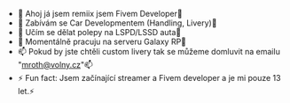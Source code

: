 - 👋 Ahoj já jsem remiix jsem Fivem Developer👋
- 👀 Zabívám se Car Developmentem (Handling, Livery)👀
- 🌱 Učím se dělat polepy na LSPD/LSSD auta🌱
- 💞️ Momentálně pracuju na serveru Galaxy RP💞️
- 📫 Pokud by jste chtěli custom livery tak se můžeme domluvit na emailu "mroth@volny.cz"📫
- ⚡ Fun fact: Jsem začínající streamer a Fivem developer a je mi pouze 13 let.⚡

<!---
remiix004/remiix004 is a ✨ special ✨ repository because its `README.md` (this file) appears on your GitHub profile.
You can click the Preview link to take a look at your changes.
--->

